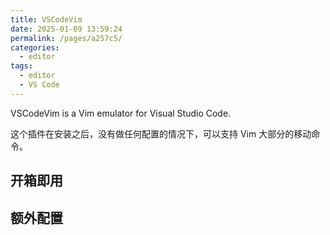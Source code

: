 ```yaml
---
title: VSCodeVim
date: 2025-01-09 13:59:24
permalink: /pages/a257c5/
categories: 
  - editor
tags: 
  - editor
  - VS Code
---
```


VSCodeVim is a Vim emulator for Visual Studio Code.

这个插件在安装之后，没有做任何配置的情况下，可以支持 Vim 大部分的移动命令。

## 开箱即用

## 额外配置
